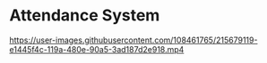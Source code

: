 # Attendance System

https://user-images.githubusercontent.com/108461765/215679119-e1445f4c-119a-480e-90a5-3ad187d2e918.mp4


